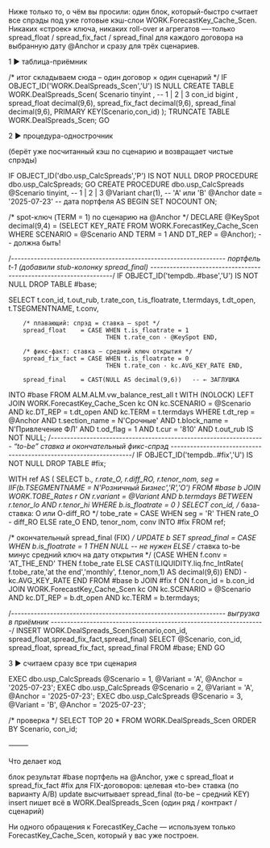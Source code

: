 Ниже только то, о чём вы просили: один блок, который-быстро считает все спрэды под уже готовые кэш-слои WORK.ForecastKey_Cache_Scen.
Никаких «строек» ключа, никаких roll-over и агрегатов —-только
spread_float / spread_fix_fact / spread_final для каждого договора
на выбранную дату @Anchor и сразу для трёх сценариев.

1 ► таблица-приёмник

/* итог складываем сюда – один договор × один сценарий */
IF OBJECT_ID('WORK.DealSpreads_Scen','U') IS NULL
CREATE TABLE WORK.DealSpreads_Scen(
      Scenario      tinyint ,      -- 1 | 2 | 3
      con_id        bigint  ,
      spread_float  decimal(9,6),
      spread_fix_fact decimal(9,6),
      spread_final  decimal(9,6),
      PRIMARY KEY(Scenario,con_id)
);
TRUNCATE TABLE WORK.DealSpreads_Scen;
GO

2 ► процедура-однострочник

(берёт уже посчитанный кэш по сценарию и возвращает чистые спрэды)

IF OBJECT_ID('dbo.usp_CalcSpreads','P') IS NOT NULL
    DROP PROCEDURE dbo.usp_CalcSpreads;
GO
CREATE PROCEDURE dbo.usp_CalcSpreads
      @Scenario   tinyint,                 -- 1 | 2 | 3
      @Variant    char(1),                 -- 'A' или 'B'
      @Anchor     date = '2025-07-23'      -- дата портфеля
AS
BEGIN
SET NOCOUNT ON;

/* spot-ключ (TERM = 1) по сценарию на @Anchor */
DECLARE @KeySpot decimal(9,4) =
        (SELECT KEY_RATE
         FROM   WORK.ForecastKey_Cache_Scen
         WHERE  SCENARIO = @Scenario
           AND  TERM      = 1
           AND  DT_REP    = @Anchor);      -- должна быть!

/*------------------------------------------------------------------
  портфель t-1  (добавили stub-колонку spread_final)
------------------------------------------------------------------*/
IF OBJECT_ID('tempdb..#base','U') IS NOT NULL DROP TABLE #base;

SELECT  t.con_id,
        t.out_rub,
        t.rate_con,
        t.is_floatrate,
        t.termdays,
        t.dt_open,
        t.TSEGMENTNAME,
        t.conv,

        /* плавающий: спрэд = ставка – spot */
        spread_float    = CASE WHEN t.is_floatrate = 1
                               THEN t.rate_con - @KeySpot END,

        /* фикс-факт: ставка – средний ключ открытия */
        spread_fix_fact = CASE WHEN t.is_floatrate = 0
                               THEN t.rate_con - kc.AVG_KEY_RATE END,

        spread_final    = CAST(NULL AS decimal(9,6))   -- ← ЗАГЛУШКА
INTO    #base
FROM    ALM.ALM.vw_balance_rest_all     t  WITH (NOLOCK)
LEFT    JOIN WORK.ForecastKey_Cache_Scen kc
           ON kc.SCENARIO = @Scenario
          AND kc.DT_REP   = t.dt_open
          AND kc.TERM     = t.termdays
WHERE   t.dt_rep       = @Anchor
  AND   t.section_name = N'Срочные'
  AND   t.block_name   = N'Привлечение ФЛ'
  AND   t.od_flag      = 1
  AND   t.cur          = '810'
  AND   t.out_rub     IS NOT NULL;
/*------------------------------------------------------------------
  “to-be” ставка и окончательный фикс-спрэд
------------------------------------------------------------------*/
IF OBJECT_ID('tempdb..#fix','U') IS NOT NULL DROP TABLE #fix;

WITH ref AS (
    SELECT b.*,
           r.rate_O,
           r.diff_RO,
           r.tenor_nom,
           seg = IIF(b.TSEGMENTNAME = N'Розничный Бизнес','R','O')
    FROM   #base b
    JOIN   WORK.TOBE_Rates r
           ON  r.variant   = @Variant
           AND b.termdays BETWEEN r.tenor_lo AND r.tenor_hi
    WHERE  b.is_floatrate = 0
)
SELECT  con_id,
        /* база-ставка: O  или  O-diff_RO */
        tobe_rate    = CASE WHEN seg = 'R'
                            THEN rate_O - diff_RO
                            ELSE rate_O END,
        tenor_nom,
        conv
INTO    #fix
FROM    ref;

/* окончательный spread_final (FIX) */
UPDATE b
SET    spread_final =
       CASE
          WHEN b.is_floatrate = 1 THEN NULL      -- не нужен
          ELSE
             /* ставка to-be минус средний ключ на дату открытия */
             (CASE WHEN f.conv = 'AT_THE_END'
                   THEN f.tobe_rate
                   ELSE
                        CAST(LIQUIDITY.liq.fnc_IntRate(
                             f.tobe_rate,'at the end','monthly',
                             f.tenor_nom,1) AS decimal(9,6))
              END)
             - kc.AVG_KEY_RATE
       END
FROM   #base b
JOIN   #fix  f  ON f.con_id = b.con_id
JOIN   WORK.ForecastKey_Cache_Scen kc
       ON kc.SCENARIO = @Scenario
      AND kc.DT_REP   = b.dt_open
      AND kc.TERM     = b.termdays;

/*------------------------------------------------------------------
  выгрузка в приёмник
------------------------------------------------------------------*/
INSERT WORK.DealSpreads_Scen(Scenario,con_id,
                             spread_float,spread_fix_fact,spread_final)
SELECT @Scenario,
       con_id,
       spread_float,
       spread_fix_fact,
       spread_final
FROM   #base;
END
GO

3 ► считаем сразу все три сценария

EXEC dbo.usp_CalcSpreads @Scenario = 1, @Variant = 'A', @Anchor = '2025-07-23';
EXEC dbo.usp_CalcSpreads @Scenario = 2, @Variant = 'A', @Anchor = '2025-07-23';
EXEC dbo.usp_CalcSpreads @Scenario = 3, @Variant = 'B', @Anchor = '2025-07-23';

/* проверка */
SELECT TOP 20 * FROM WORK.DealSpreads_Scen ORDER BY Scenario, con_id;


⸻

Что делает код

блок	результат
#base	портфель на @Anchor, уже с spread_float и spread_fix_fact
#fix	для FIX-договоров: целевая «to-be» ставка (по варианту A/B)
update	высчитывает spread_final (to-be – средний KEY)
insert	пишет всё в WORK.DealSpreads_Scen (один ряд / контракт / сценарий)

Ни одного обращения к ForecastKey_Cache — используем только
ForecastKey_Cache_Scen, который у вас уже построен.
